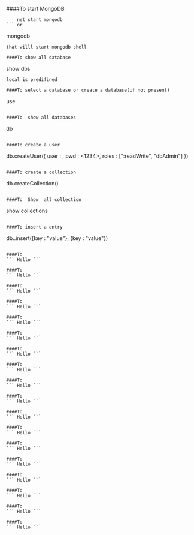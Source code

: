 ####To start MongoDB
``` 
	net start mongodb 
``` or 
``` 
mongodb 
```
that willl start mongodb shell

####To show all database
``` 
show dbs 
``` 
local is predifined

####To select a database or create a database(if not present)
``` 
use <dbName> 
```

####To  show all databases
``` 
db 
```

####To create a user 
```
db.createUser({
	user : <polo>,
	pwd : <1234>,
	roles : [":readWrite", "dbAdmin"]
})
```

####To create a collection
```
db.createCollection(<collectionName>)
```

####To  Show  all collection
```
show collections
```

####To insert a entry
```
db.<collectionName>.insert({key : "value"}, {key : "value"})
```

####To 
``` Hello ```

####To 
``` Hello ```

####To 
``` Hello ```

####To 
``` Hello ```

####To 
``` Hello ```

####To 
``` Hello ```

####To 
``` Hello ```

####To 
``` Hello ```

####To 
``` Hello ```

####To 
``` Hello ```

####To 
``` Hello ```

####To 
``` Hello ```

####To 
``` Hello ```

####To 
``` Hello ```

####To 
``` Hello ```

####To 
``` Hello ```

####To 
``` Hello ```

####To 
``` Hello ```



